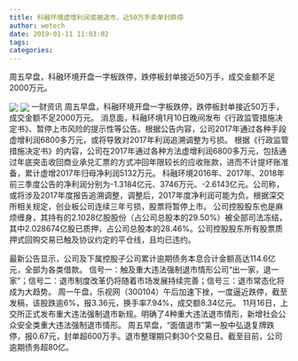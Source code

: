 ```yaml
---
title: 科融环境虚增利润或被退市，近50万手卖单封跌停
author: wetech
date: 2019-01-11 11:03:02
tags: 
categories: 
---
```

周五早盘，科融环境开盘一字板跌停，跌停板封单接近50万手，成交金额不足2000万元。
<!-- more -->
<img align="center" border="0" src="https://imgcdn.yicai.com/uppics/images/2019/01/8b3e82f0839573fdeee8e3414c65b33a.jpg" />
<img align="center" border="0" src="https://imgcdn.yicai.com/uppics/images/2019/01/5495f85f1ebb0ab7f59f72a3fe0a4565.jpg" />
一财资讯
周五早盘，科融环境开盘一字板跌停，跌停板封单接近50万手，成交金额不足2000万元。
消息面，科融环境1月10日晚间发布《行政监管措施决定书》、暂停上市风险的提示性等公告。根据公告内容，公司2017年通过各种手段虚增利润6800多万元，或将导致对2017年利润追溯调整为亏损。
根据《行政监管措施决定书》的内容，公司在2017年通过各种方法虚增利润6800多万元，包括通过年底突击收回商业承兑汇票的方式冲回年限较长的应收账款，进而不计提坏账准备，累计虚增2017年归母净利润5132万元。
科融环境2016年、2017年、2018年前三季度公告的净利润分别为-1.3184亿元、3746万元、-2.6143亿元。公司称，或将涉及2017年度报告追溯调整，调整后，2017年度净利润可能为负。根据深交所相关规定，创业板公司连续三年亏损，股票将暂停上市。
公司控股股东也是麻烦缠身，其持有的2.1028亿股股份（占公司总股本的29.50%）被全部司法冻结，其中2.028674亿股已质押，占公司总股本的28.46%。公司控股股东所有股票质押式回购交易已触及协议约定的平仓线，且均已违约。
 
 
最新公告显示，公司及下属控股子公司累计逾期债务本息合计金额高达114.6亿元，全部为各类借款。
信号一：触及重大违法强制退市情形公司“出一家，退一家”；信号二：退市制度改革仍将随着市场发展持续完善；信号三：退市常态化将成为大趋势。
周一午盘，乐视网（300104）午后加速下挫，一度逼近跌停，截至发稿，该股跌逾6%，报3.36元，换手率7.94%，成交额8.34亿元。
11月16日，上交所正式发布重大违法强制退市新规。明确了4种重大违法退市情形，新增社会公众安全类重大违法强制退市情形。
周五早盘，“面值退市”第一股中弘退复牌跌停，报0.67元，封单超600万手。退市整理期只剩30个交易日。截至目前，公司逾期债务超80亿。 
